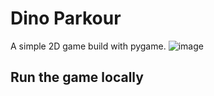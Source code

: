 # Dino Parkour

A simple 2D game build with pygame.
![image](https://github.com/tsen159/dino_parkour/blob/main/demo.gif)

## Run the game locally
